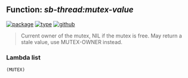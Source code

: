 ## Function: ***sb-thread:mutex-value***
[![package](https://img.shields.io/badge/Package-SB--THREAD-5f9ea0.svg?style=social&colorA=999999)](../) [![type](https://img.shields.io/badge/Type-Function-5f9ea0.svg?style=social&colorA=999999)](../#function) [![github](https://img.shields.io/badge/GitHub-View_the_source-5f9ea0.svg?style=social&colorA=999999&logo=github)](https://github.com/sbcl/sbcl/blob/master/src/code/thread.lisp/) 

> Current owner of the mutex, NIL if the mutex is free. May return a
> stale value, use MUTEX-OWNER instead.

### Lambda list
```
(MUTEX)
```
